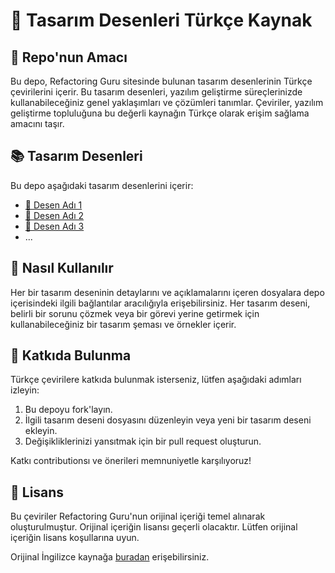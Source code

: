 ﻿
# 🧩 Tasarım Desenleri Türkçe Kaynak

## 🎯 Repo'nun Amacı

Bu depo, Refactoring Guru sitesinde bulunan tasarım desenlerinin Türkçe çevirilerini içerir. Bu tasarım desenleri, yazılım geliştirme süreçlerinizde kullanabileceğiniz genel yaklaşımları ve çözümleri tanımlar. Çeviriler, yazılım geliştirme topluluğuna bu değerli kaynağın Türkçe olarak erişim sağlama amacını taşır.

## 📚 Tasarım Desenleri

Bu depo aşağıdaki tasarım desenlerini içerir:

- [📖 Desen Adı 1](desenler/desen-adi-1.md)
- [📖 Desen Adı 2](desenler/desen-adi-2.md)
- [📖 Desen Adı 3](desenler/desen-adi-3.md)
- ...

## 🚀 Nasıl Kullanılır

Her bir tasarım deseninin detaylarını ve açıklamalarını içeren dosyalara depo içerisindeki ilgili bağlantılar aracılığıyla erişebilirsiniz. Her tasarım deseni, belirli bir sorunu çözmek veya bir görevi yerine getirmek için kullanabileceğiniz bir tasarım şeması ve örnekler içerir.

## 🤝 Katkıda Bulunma

Türkçe çevirilere katkıda bulunmak isterseniz, lütfen aşağıdaki adımları izleyin:

1. Bu depoyu fork'layın.
2. İlgili tasarım deseni dosyasını düzenleyin veya yeni bir tasarım deseni ekleyin.
3. Değişikliklerinizi yansıtmak için bir pull request oluşturun.

Katkı contributionsı ve önerileri memnuniyetle karşılıyoruz!

## 📜 Lisans

Bu çeviriler Refactoring Guru'nun orijinal içeriği temel alınarak oluşturulmuştur. Orijinal içeriğin lisansı geçerli olacaktır. Lütfen orijinal içeriğin lisans koşullarına uyun.

Orijinal İngilizce kaynağa [buradan](https://refactoring.guru/design-patterns) erişebilirsiniz.


